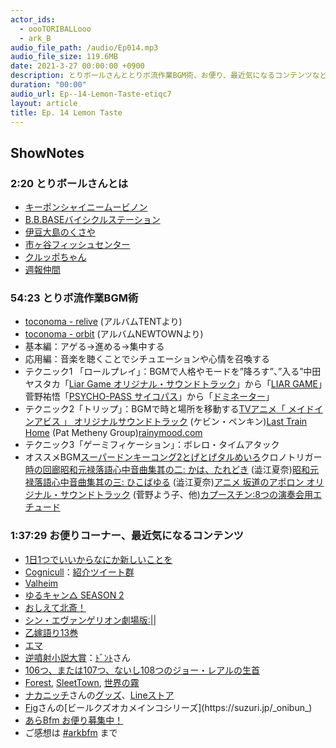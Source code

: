 ```yaml
---
actor_ids:
  - oooTORIBALLooo
  - ark_B
audio_file_path: /audio/Ep014.mp3
audio_file_size: 119.6MB
date: 2021-3-27 00:00:00 +0900
description: とりボールさんととりボ流作業BGM術、お便り、最近気になるコンテンツなどについて話しました。
duration: "00:00"
audio_url: Ep--14-Lemon-Taste-etiqc7
layout: article
title: Ep. 14 Lemon Taste
---
```


## ShowNotes 

### 2:20 とりボールさんとは

* [キーポンシャイニームービノン](https://youtu.be/X20yPpsJSO0)
* [B.B.BASEバイシクルステーション](http://bbbase-bicycle-station.com/)
* [伊豆大島のくさや](https://oshima-navi.com/gourmet/kusaya01.html)
* [市ヶ谷フィッシュセンター](https://www.ichigaya-fc.com/)
* [クルッポちゃん](https://twitter.com/kuruppo_poppo_)
* [週報仲間](https://bellflower.dodgson.org/%E9%80%B1%E5%A0%B1%E4%BB%B2%E9%96%93-a799ad07f349)
    

### 54:23 とりボ流作業BGM術

* [toconoma - relive](https://youtu.be/XLvp2HzCtOo) (アルバムTENTより)
* [toconoma - orbit](https://youtu.be/4JwS2mzzgos) (アルバムNEWTOWNより)
* 基本編：アゲる→進める→集中する
* 応用編：音楽を聴くことでシチュエーションや心情を召喚する
* テクニック1 「ロールプレイ」：BGMで人格やモードを”降ろす”、”入る”中田ヤスタカ「[Liar Game オリジナル・サウンドトラック](https://amzn.to/3rjUNUc)」から「[LIAR GAME](https://www.youtube.com/watch?v=z_e3OTB7wEM)」菅野祐悟「[PSYCHO-PASS サイコパス](https://amzn.to/3cixKoD)」から「[ドミネーター](https://www.youtube.com/watch?v=8NbPnIXg5Cc)」
* テクニック2「トリップ」：BGMで時と場所を移動する[TVアニメ「 メイドインアビス 」 オリジナルサウンドトラック](https://amzn.to/3f8HN1l) (ケビン・ペンキン)[Last Train Home](https://youtu.be/V9vQ_y9JJ1E) (Pat Metheny Group)[rainymood.com](https://rainymood.com) 
* テクニック3「ゲーミフィケーション」：ボレロ・タイムアタック
* オススメBGM[スーパードンキーコング2](https://amzn.to/3lLwkq1)[とげとげタルめいろ](https://youtu.be/NvnHzxV7rFE)クロノトリガー[時の回廊](https://youtu.be/Q9XTqQbuavI)[昭和元禄落語心中音曲集其の二: かは、たれどき](https://amzn.to/2OVoBK3) (澁江夏奈)[昭和元禄落語心中音曲集其の三: ひこばゆる](https://amzn.to/3rk41QC) (澁江夏奈)[アニメ 坂道のアポロン オリジナル・サウンドトラック](https://amzn.to/3tS8fjU) (菅野よう子、他)[カプースチン:8つの演奏会用エチュード](https://amzn.to/3lNCWE5)

### 1:37:29 お便りコーナー、最近気になるコンテンツ

* [1日1つでいいからなにか新しいことを](https://tinyurl.com/yfhqnwcn)
* [Cognicull](https://cognicull.com/ja)：[紹介ツイート群](https://twitter.com/kakira9618/status/1371413792479834112?s=20)
* [Valheim](https://store.steampowered.com/app/892970/Valheim/)
* [ゆるキャン△ SEASON 2](https://yurucamp.jp/second/)
* [おしえて北斎！](https://www.hokusai-anime.jp/)
* [シン・エヴァンゲリオン劇場版:||](https://www.evangelion.co.jp/final.html)
* [乙嫁語り13巻](https://amzn.to/31ePKdl)
* [エマ](https://amzn.to/3ckYNjn)
* [逆噴射小説大賞](https://note.com/dontbetruenote/n/n82ea7db23446)：[ﾄﾞﾝﾄ](https://twitter.com/dontbetrue)さん
* [106つ、または107つ、ないし108つのジョー・レアルの生首](https://note.com/dontbetruenote/n/na9b9e05f828c)
* [Forest](http://forestapp.cc), [SleetTown](https://sleeptown.seekrtech.com/), [世界の霧](https://fogofworld.com/ja/)
* [ナカニッチ](https://twitter.com/NAKANITTI)さんの[グッズ](https://suzuri.jp/ballfriends)、[Lineストア](https://store.line.me/stickershop/author/2507/ja)
* [Fig](https://twitter.com/_onibun_)さんの[ビールクズオカメインコシリーズ](https://suzuri.jp/_onibun_)
* [あらBfm お便り募集中！](https://twitter.com/arkbfm/status/1341090549177012225?s=20)
* ご感想は [#arkbfm](https://paper.dropbox.com/?q=%23arkbfm) まで
